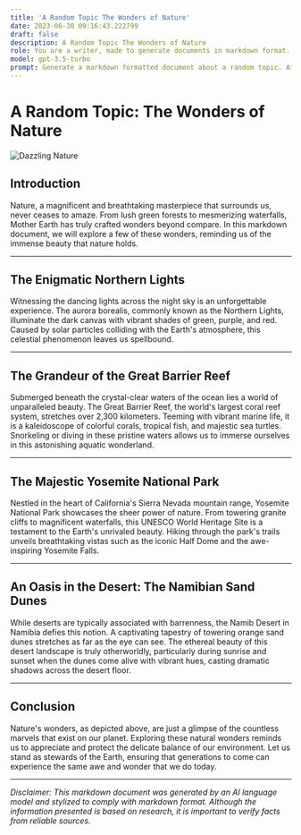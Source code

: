 ```yaml
---
title: 'A Random Topic The Wonders of Nature'
date: 2023-06-30 09:16:43.222799
draft: false
description: A Random Topic The Wonders of Nature
role: You are a writer, made to generate documents in markdown format. It is very important that all of the documents you generate are in valid markdown format.
model: gpt-3.5-turbo
prompt: Generate a markdown formatted document about a random topic. At the bottom, include a disclaimer explaining that the document was generated by you. The first line of the document should be the title. Make sure that the entire document is in proper markdown format, using a mix of various tags to make the document visually appealing.
---
```


# A Random Topic: The Wonders of Nature

![Dazzling Nature](https://images.unsplash.com/photo-1548258102-e9d0c71f6476)

## Introduction

Nature, a magnificent and breathtaking masterpiece that surrounds us, never ceases to amaze. From lush green forests to mesmerizing waterfalls, Mother Earth has truly crafted wonders beyond compare. In this markdown document, we will explore a few of these wonders, reminding us of the immense beauty that nature holds.

---

## The Enigmatic Northern Lights

Witnessing the dancing lights across the night sky is an unforgettable experience. The aurora borealis, commonly known as the Northern Lights, illuminate the dark canvas with vibrant shades of green, purple, and red. Caused by solar particles colliding with the Earth's atmosphere, this celestial phenomenon leaves us spellbound.

---

## The Grandeur of the Great Barrier Reef

Submerged beneath the crystal-clear waters of the ocean lies a world of unparalleled beauty. The Great Barrier Reef, the world's largest coral reef system, stretches over 2,300 kilometers. Teeming with vibrant marine life, it is a kaleidoscope of colorful corals, tropical fish, and majestic sea turtles. Snorkeling or diving in these pristine waters allows us to immerse ourselves in this astonishing aquatic wonderland.

---

## The Majestic Yosemite National Park

Nestled in the heart of California's Sierra Nevada mountain range, Yosemite National Park showcases the sheer power of nature. From towering granite cliffs to magnificent waterfalls, this UNESCO World Heritage Site is a testament to the Earth's unrivaled beauty. Hiking through the park's trails unveils breathtaking vistas such as the iconic Half Dome and the awe-inspiring Yosemite Falls.

---

## An Oasis in the Desert: The Namibian Sand Dunes

While deserts are typically associated with barrenness, the Namib Desert in Namibia defies this notion. A captivating tapestry of towering orange sand dunes stretches as far as the eye can see. The ethereal beauty of this desert landscape is truly otherworldly, particularly during sunrise and sunset when the dunes come alive with vibrant hues, casting dramatic shadows across the desert floor.

---

## Conclusion

Nature's wonders, as depicted above, are just a glimpse of the countless marvels that exist on our planet. Exploring these natural wonders reminds us to appreciate and protect the delicate balance of our environment. Let us stand as stewards of the Earth, ensuring that generations to come can experience the same awe and wonder that we do today.

---

*Disclaimer: This markdown document was generated by an AI language model and stylized to comply with markdown format. Although the information presented is based on research, it is important to verify facts from reliable sources.*
